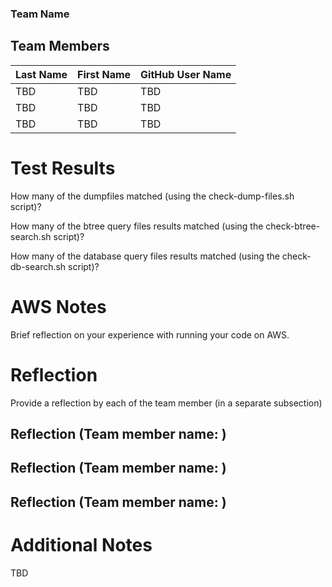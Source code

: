 ### Team Name
## Team Members

| Last Name | First Name | GitHub User Name |
|-----------|------------|------------------|
| TBD       | TBD        | TBD              |
| TBD       | TBD        | TBD              |
| TBD       | TBD        | TBD              |

# Test Results
How many of the dumpfiles matched (using the check-dump-files.sh script)?

How many of the btree query files results matched (using the check-btree-search.sh script)?

How many of the database query files results matched (using the check-db-search.sh script)?


# AWS Notes
Brief reflection on your experience with running your code on AWS.

# Reflection

Provide a reflection by each of the team member (in a separate subsection)

## Reflection (Team member name: )
## Reflection (Team member name: )
## Reflection (Team member name: )

# Additional Notes
TBD

